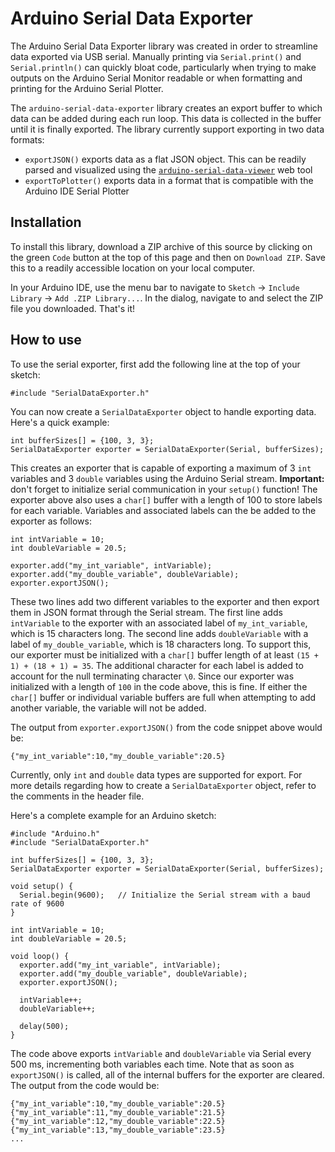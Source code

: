 # Arduino Serial Data Exporter

The Arduino Serial Data Exporter library was created in order to streamline data exported via USB serial. Manually printing via `Serial.print()` and `Serial.println()` can quickly bloat code, particularly when trying to make outputs on the Arduino Serial Monitor readable or when formatting and printing for the Arduino Serial Plotter.

The `arduino-serial-data-exporter` library creates an export buffer to which data can be added during each run loop. This data is collected in the buffer until it is finally exported. The library currently support exporting in two data formats:
- `exportJSON()` exports data as a flat JSON object. This can be readily parsed and visualized using the [`arduino-serial-data-viewer`](https://github.com/lyvewave/arduino-serial-data-viewer) web tool
- `exportToPlotter()` exports data in a format that is compatible with the Arduino IDE Serial Plotter

## Installation
To install this library, download a ZIP archive of this source by clicking on the green `Code` button at the top of this page and then on `Download ZIP`. Save this to a readily accessible location on your local computer.

In your Arduino IDE, use the menu bar to navigate to `Sketch` -> `Include Library` -> `Add .ZIP Library...`. In the dialog, navigate to and select the ZIP file you downloaded. That's it!

## How to use
To use the serial exporter, first add the following line at the top of your sketch:

`#include "SerialDataExporter.h"`

You can now create a `SerialDataExporter` object to handle exporting data. Here's a quick example:

```
int bufferSizes[] = {100, 3, 3};
SerialDataExporter exporter = SerialDataExporter(Serial, bufferSizes);
```

This creates an exporter that is capable of exporting a maximum of 3 `int` variables and 3 `double` variables using the Arduino Serial stream. <strong>Important:</strong> don't forget to initialize serial communication in your `setup()` function! The exporter above also uses a `char[]` buffer with a length of 100 to store labels for each variable. Variables and associated labels can the be added to the exporter as follows:

```
int intVariable = 10;
int doubleVariable = 20.5;

exporter.add("my_int_variable", intVariable);
exporter.add("my_double_variable", doubleVariable);
exporter.exportJSON();
```

These two lines add two different variables to the exporter and then export them in JSON format through the Serial stream. The first line adds `intVariable` to the exporter with an associated label of `my_int_variable`, which is 15 characters long. The second line adds `doubleVariable` with a label of `my_double_variable`, which is 18 characters long. To support this, our exporter must be initialized with a `char[]` buffer length of at least `(15 + 1) + (18 + 1) = 35`. The additional character for each label is added to account for the null terminating character `\0`. Since our exporter was initialized with a length of `100` in the code above, this is fine. If either the `char[]` buffer or individual variable buffers are full when attempting to add another variable, the variable will not be added.

The output from `exporter.exportJSON()` from the code snippet above would be:

 `{"my_int_variable":10,"my_double_variable":20.5}`

Currently, only `int` and `double` data types are supported for export. For more details regarding how to create a `SerialDataExporter` object, refer to the comments in the header file.

Here's a complete example for an Arduino sketch:

```
#include "Arduino.h"
#include "SerialDataExporter.h"

int bufferSizes[] = {100, 3, 3};
SerialDataExporter exporter = SerialDataExporter(Serial, bufferSizes);

void setup() {
  Serial.begin(9600);   // Initialize the Serial stream with a baud rate of 9600
}

int intVariable = 10;
int doubleVariable = 20.5;

void loop() {
  exporter.add("my_int_variable", intVariable);
  exporter.add("my_double_variable", doubleVariable);
  exporter.exportJSON();

  intVariable++;
  doubleVariable++;

  delay(500);
}
```

The code above exports `intVariable` and `doubleVariable` via Serial every 500 ms, incrementing both variables each time. Note that as soon as `exportJSON()` is called, all of the internal buffers for the exporter are cleared. The output from the code would be:

```
{"my_int_variable":10,"my_double_variable":20.5}
{"my_int_variable":11,"my_double_variable":21.5}
{"my_int_variable":12,"my_double_variable":22.5}
{"my_int_variable":13,"my_double_variable":23.5}
...
```

